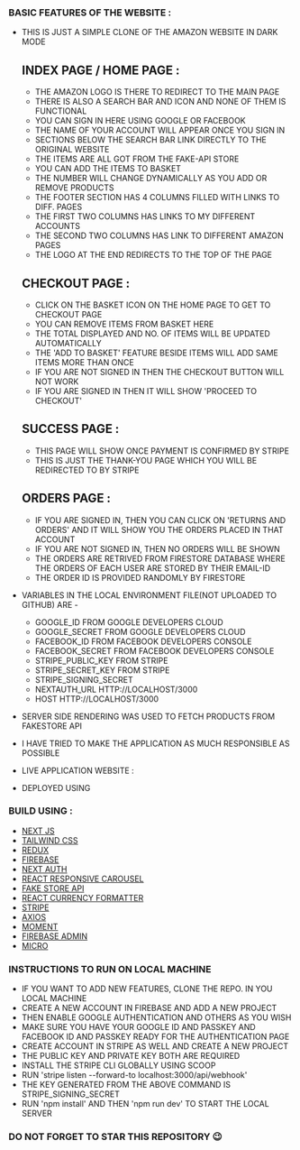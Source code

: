 ### BASIC FEATURES OF THE WEBSITE :
- THIS IS JUST A SIMPLE CLONE OF THE AMAZON WEBSITE IN DARK MODE

    ## INDEX PAGE / HOME PAGE :
    - THE AMAZON LOGO IS THERE TO REDIRECT TO THE MAIN PAGE
    - THERE IS ALSO A SEARCH BAR AND ICON AND NONE OF THEM IS FUNCTIONAL
    - YOU CAN SIGN IN HERE USING GOOGLE OR FACEBOOK
    - THE NAME OF YOUR ACCOUNT WILL APPEAR ONCE YOU SIGN IN
    - SECTIONS BELOW THE SEARCH BAR LINK DIRECTLY TO THE ORIGINAL WEBSITE
    - THE ITEMS ARE ALL GOT FROM THE FAKE-API STORE
    - YOU CAN ADD THE ITEMS TO BASKET
    - THE NUMBER WILL CHANGE DYNAMICALLY AS YOU ADD OR REMOVE PRODUCTS
    - THE FOOTER SECTION HAS 4 COLUMNS FILLED WITH LINKS TO DIFF.     PAGES
    - THE FIRST TWO COLUMNS HAS LINKS TO MY DIFFERENT ACCOUNTS
    - THE SECOND TWO COLUMNS HAS LINK TO DIFFERENT AMAZON PAGES
    - THE LOGO AT THE END REDIRECTS TO THE TOP OF THE PAGE

    ## CHECKOUT PAGE :
    - CLICK ON THE BASKET ICON ON THE HOME PAGE TO GET TO CHECKOUT PAGE
    - YOU CAN REMOVE ITEMS FROM BASKET HERE
    - THE TOTAL DISPLAYED AND NO. OF ITEMS  WILL BE UPDATED AUTOMATICALLY
    - THE 'ADD TO BASKET' FEATURE BESIDE ITEMS WILL ADD SAME ITEMS MORE THAN ONCE
    - IF YOU ARE NOT SIGNED IN THEN THE CHECKOUT BUTTON WILL NOT WORK
    - IF YOU ARE SIGNED IN THEN IT WILL SHOW 'PROCEED TO CHECKOUT'

    ## SUCCESS PAGE :
    - THIS PAGE WILL SHOW ONCE PAYMENT IS CONFIRMED BY STRIPE
    - THIS IS JUST THE THANK-YOU PAGE WHICH YOU WILL BE REDIRECTED TO BY STRIPE 

    ## ORDERS PAGE :
    - IF YOU ARE SIGNED IN, THEN YOU CAN CLICK ON 'RETURNS AND ORDERS' AND IT WILL SHOW YOU THE ORDERS PLACED IN THAT ACCOUNT
    - IF YOU ARE NOT SIGNED IN, THEN NO ORDERS WILL BE SHOWN
    - THE ORDERS ARE RETRIVED FROM FIRESTORE DATABASE WHERE THE ORDERS OF EACH USER ARE STORED BY THEIR EMAIL-ID
    - THE ORDER ID IS PROVIDED RANDOMLY BY FIRESTORE

- VARIABLES IN THE LOCAL ENVIRONMENT FILE(NOT UPLOADED TO GITHUB) ARE -
    - GOOGLE_ID             FROM GOOGLE DEVELOPERS CLOUD
    - GOOGLE_SECRET         FROM GOOGLE DEVELOPERS CLOUD
    - FACEBOOK_ID           FROM FACEBOOK DEVELOPERS CONSOLE
    - FACEBOOK_SECRET       FROM FACEBOOK DEVELOPERS CONSOLE
    - STRIPE_PUBLIC_KEY     FROM STRIPE
    - STRIPE_SECRET_KEY     FROM STRIPE
    - STRIPE_SIGNING_SECRET
    - NEXTAUTH_URL          HTTP://LOCALHOST/3000
    - HOST                  HTTP://LOCALHOST/3000

- SERVER SIDE RENDERING WAS USED TO FETCH PRODUCTS FROM FAKESTORE API
- I HAVE TRIED TO MAKE THE APPLICATION AS MUCH RESPONSIBLE AS POSSIBLE

- LIVE APPLICATION WEBSITE : 
- DEPLOYED USING 

### BUILD USING : 
- [NEXT JS](https://nextjs.org/)
- [TAILWIND CSS](https://tailwindcss.com/)
- [REDUX](https://redux.js.org/)
- [FIREBASE](https://firebase.google.com/)
- [NEXT AUTH](https://next-auth.js.org/)
- [REACT RESPONSIVE CAROUSEL](https://www.npmjs.com/package/react-responsive-carousel)
- [FAKE STORE API](https://fakestoreapi.com/)
- [REACT CURRENCY FORMATTER](https://www.npmjs.com/package/react-currency-formatter)
- [STRIPE](https://stripe.com/en-in)
- [AXIOS](https://www.npmjs.com/package/axios)
- [MOMENT](https://www.npmjs.com/package/moment)
- [FIREBASE ADMIN](https://www.npmjs.com/package/firebase-admin)
- [MICRO](https://www.npmjs.com/package/micro)


### INSTRUCTIONS TO RUN ON LOCAL MACHINE
- IF YOU WANT TO ADD NEW FEATURES, CLONE THE REPO. IN YOU LOCAL MACHINE
- CREATE A NEW ACCOUNT IN FIREBASE AND ADD A NEW PROJECT
- THEN ENABLE GOOGLE AUTHENTICATION AND OTHERS AS YOU WISH
- MAKE SURE YOU HAVE YOUR GOOGLE ID AND PASSKEY AND FACEBOOK ID AND PASSKEY READY FOR THE AUTHENTICATION PAGE
- CREATE ACCOUNT IN STRIPE AS WELL AND CREATE A NEW PROJECT
- THE PUBLIC KEY AND PRIVATE KEY BOTH ARE REQUIRED
- INSTALL THE STRIPE CLI GLOBALLY USING SCOOP
- RUN 'stripe listen --forward-to localhost:3000/api/webhook' 
- THE KEY GENERATED FROM THE ABOVE COMMAND IS STRIPE_SIGNING_SECRET
- RUN 'npm install' AND THEN 'npm run dev' TO START THE LOCAL SERVER

### DO NOT FORGET TO STAR THIS REPOSITORY 😉
